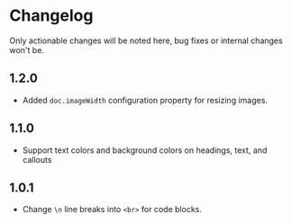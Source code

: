 # Changelog

Only actionable changes will be noted here, bug fixes or internal changes won't be.

## 1.2.0

- Added `doc.imageWidth` configuration property for resizing images.

## 1.1.0

- Support text colors and background colors on headings, text, and callouts

## 1.0.1

- Change `\n` line breaks into `<br>` for code blocks.

